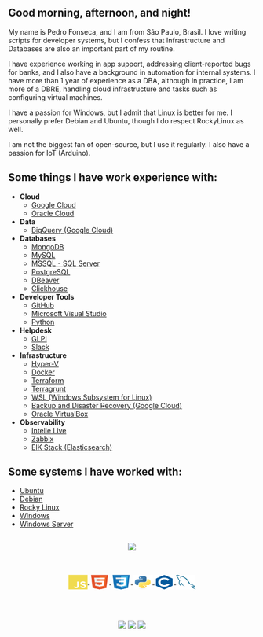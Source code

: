 

<p align="left" text-aling="justify"> 

<h2>Good morning, afternoon, and night!</h2>

<p>My name is Pedro Fonseca, and I am from São Paulo, Brasil. I love writing scripts for developer systems, but I confess that Infrastructure and Databases are also an important part of my routine.</p>

<p>I have experience working in app support, addressing client-reported bugs for banks, and I also have a background in automation for internal systems. I have more than 1 year of experience as a DBA, although in practice, I am more of a DBRE, handling cloud infrastructure and tasks such as configuring virtual machines.</p>

<p>I have a passion for Windows, but I admit that Linux is better for me. I personally prefer Debian and Ubuntu, though I do respect RockyLinux as well.<p/>

<p>I am not the biggest fan of open-source, but I use it regularly. I also have a passion for IoT (Arduino).</p>

<h2>Some things I have work experience with:</h2>

<ul>
    <li><strong>Cloud</strong>
        <ul>
            <li><a href="https://cloud.google.com/" target="_blank">Google Cloud</a></li>
            <li><a href="https://www.oracle.com/br/cloud/" target="_blank">Oracle Cloud</a></li>
        </ul>
    </li>
    <li><strong>Data</strong>
        <ul>
            <li><a href="https://cloud.google.com/bigquery" target="_blank">BigQuery (Google Cloud)</a></li>
        </ul>
    </li>
    <li><strong>Databases</strong>
        <ul>
            <li><a href="https://www.mongodb.com/pt-br/lp/cloud/atlas/try4?utm_source=google&utm_campaign=search_gs_pl_evergreen_mongodb_core-high-int_prosp-brand_gic-null_amers-br_ps-all_desktop_eng_lead&utm_term=mongodb&utm_medium=cpc_paid_search&utm_ad=e&utm_ad_campaign_id=22124314740&adgroup=173195490363&cq_cmp=22124314740&gad_source=1&gclid=Cj0KCQiA-aK8BhCDARIsAL_-H9n7FVeBpMjZVPvR3oqgZUR4Wr1deB7tljFrUP68Lyfu3k-dPJWj3foaAr5mEALw_wcB" target="_blank">MongoDB</a></li>
            <li><a href="https://www.mysql.com/" target="_blank">MySQL</a></li>
            <li><a href="https://learn.microsoft.com/pt-br/shows/azure-developers/what-is-sql-server-sql-tips-for-developers-0101" target="_blank">MSSQL - SQL Server</a></li>
            <li><a href="https://www.postgresql.org/" target="_blank">PostgreSQL</a></li>
            <li><a href="https://dbeaver.io/" target="_blank">DBeaver</a></li>
            <li><a href="https://clickhouse.com/" target="_blank">Clickhouse</a></li>
        </ul>
    </li>
    <li><strong>Developer Tools</strong>
        <ul>
            <li><a href="https://github.com/" target="_blank">GitHub</a></li>
            <li><a href="https://visualstudio.microsoft.com/" target="_blank">Microsoft Visual Studio</a></li>
            <li><a href="https://www.python.org/" target="_blank">Python</a></li>
        </ul>
    </li>
    <li><strong>Helpdesk</strong>
        <ul>
            <li><a href="https://glpi-project.org/pt-br/" target="_blank">GLPI</a></li>
            <li><a href="https://slack.com/" target="_blank">Slack</a></li>
        </ul>
    </li>
    <li><strong>Infrastructure</strong>
        <ul>
            <li><a href="https://azure.microsoft.com/pt-br/free/virtual-machines/search/?ef_id=_k_Cj0KCQiA-aK8BhCDARIsAL_-H9lERcehuFc6ZgRS9PJTQvRrYxndhhBhZTF-ai5IBa6Wi8anP_r7pK8aAjOZEALw_wcB_k_&OCID=AIDcmmzmnb0182_SEM__k_Cj0KCQiA-aK8BhCDARIsAL_-H9lERcehuFc6ZgRS9PJTQvRrYxndhhBhZTF-ai5IBa6Wi8anP_r7pK8aAjOZEALw_wcB_k_&gad_source=1&gclid=Cj0KCQiA-aK8BhCDARIsAL_-H9lERcehuFc6ZgRS9PJTQvRrYxndhhBhZTF-ai5IBa6Wi8anP_r7pK8aAjOZEALw_wcB" target="_blank">Hyper-V</a></li>
            <li><a href="https://www.docker.com/" target="_blank">Docker</a></li>
            <li><a href="https://www.terraform.io/" target="_blank">Terraform</a></li>
            <li><a href="https://terragrunt.gruntwork.io/" target="_blank">Terragrunt</a></li>
            <li><a href="https://github.com/microsoft/WSL" target="_blank">WSL (Windows Subsystem for Linux)</a></li>
            <li><a href="https://cloud.google.com/backup-disaster-recovery" target="_blank">Backup and Disaster Recovery (Google Cloud)</a></li>
            <li><a href="https://www.virtualbox.org/" target="_blank">Oracle VirtualBox</a></li>
        </ul>
    </li>
    <li><strong>Observability</strong>
        <ul>
            <li><a href="https://platform.intelie.com/" target="_blank">Intelie Live</a></li>
            <li><a href="https://www.zabbix.com/" target="_blank">Zabbix</a></li>
            <li><a href="https://www.elastic.co/elasticsearch" target="_blank">ElK Stack (Elasticsearch)</a></li>
        </ul>
    </li>
</ul>
<h2>Some systems I have worked with:</h2>
<ul>
    <li><a href="https://ubuntu.com/" target="_blank">Ubuntu</a></li>
    <li><a href="https://www.debian.org/" target="_blank">Debian</a></li>
    <li><a href="https://rockylinux.org/pt-BR" target="_blank">Rocky Linux</a></li>
    <li><a href="https://www.microsoft.com/pt-br/windows?r=1" target="_blank">Windows</a></li>
    <li><a href="https://www.microsoft.com/pt-br/windows-server" target="_blank">Windows Server</a></li>
</ul>

  
 ##
 
<div align="center">
  <a href="https://github.com/ pedrovtof">
  <img height="180em" src="https://github-readme-stats.vercel.app/api/top-langs/?username=pedrovtof&layout=compact&langs_count=7&theme=radical"/>
    </div>
  
 ##
 
  <div style="display: inline_block" align="center"><br>
  <img align="center" alt="pedro-Js" height="30" width="40" src="https://raw.githubusercontent.com/devicons/devicon/master/icons/javascript/javascript-plain.svg">
  <img align="center" alt="pedro-HTML" height="30" width="40" src="https://raw.githubusercontent.com/devicons/devicon/master/icons/html5/html5-original.svg">
  <img align="center" alt="pedro-CSS" height="30" width="40" src="https://raw.githubusercontent.com/devicons/devicon/master/icons/css3/css3-original.svg">
  <img align="center" alt="pedro-Python" height="30" width="40" src="https://raw.githubusercontent.com/devicons/devicon/master/icons/python/python-original.svg">
  <img align="center" alt="pedro-Mysql" height="30" width="40" src="https://github.com/devicons/devicon/blob/master/icons/c/c-plain.svg">
  <img align="center" alt="pedro-Mysql" height="30" width="40" src="https://raw.githubusercontent.com/devicons/devicon/master/icons/mysql/mysql-original.svg">
</div> 
  
 ##

 <div align="center">

<br><br><a href="https://www.instagram.com/pedrovotf/" target="_blank"><img src="https://img.shields.io/badge/-Instagram-%23E4405F?style=for-the-badge&logo=instagram&logoColor=white" target="_blank"></a>
<a href = "mailto:pedrovtof@gmail.com"><img src="https://img.shields.io/badge/-Gmail-%23333?style=for-the-badge&logo=gmail&logoColor=white" target="_blank"></a>
<a href="https://www.linkedin.com/in/pedrovotf/" target="_blank"><img src="https://img.shields.io/badge/-LinkedIn-%230077B5?style=for-the-badge&logo=linkedin&logoColor=white" target="_blank"></a> 

 </div>
